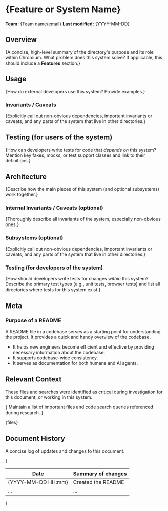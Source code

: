 # {Feature or System Name}

**Team:** {Team name/email} **Last modified:** {YYYY-MM-DD}

## Overview

{A concise, high-level summary of the directory's purpose and its role within
Chromium. What problem does this system solve? If applicable, this should
include a **Features** section.}

## Usage

{How do external developers use this system? Provide examples.}

### Invariants / Caveats
{Explicitly call out non-obvious dependencies, important invariants or caveats,
and any parts of the system that live in other directories.}

## Testing (for users of the system)
{How can developers write tests for code that *depends on* this system? Mention
key fakes, mocks, or test support classes and link to their definitions.}

## Architecture

{Describe how the main pieces of this system (and optional subsystems) work
together.}

### Internal Invariants / Caveats (optional)
{Thoroughly describe all invariants of the system, especially non-obvious ones.}

### Subsystems (optional)
{Explicitly call out non-obvious dependencies, important invariants or caveats,
and any parts of the system that live in other directories.}

### Testing (for developers of the system)
{How should developers write tests for changes *within* this system? Describe
the primary test types (e.g., unit tests, browser tests) and list all
directories where tests for this system exist.}

## Meta

### Purpose of a README
A README file in a codebase serves as a starting point for understanding the
project. It provides a quick and handy overview of the codebase.

- It helps new engineers become efficient and effective by providing necessary
  information about the codebase.
- It supports codebase-wide consistency.
- It serves as documentation for both humans and AI agents.

## Relevant Context

These files and searches were identified as critical during investigation for
this document, or working in this system.

{ Maintain a list of important files  and code search queries referenced during
research. }

{files}

## Document History

A concise log of updates and changes to this document.

{

| Date        | Summary of changes                                             |
| ------------------ | ------------------------------------------------------- |
| {YYYY-MM-DD HH:mm} | Created the README                                      |
| ...                | ...                                                     |

}
